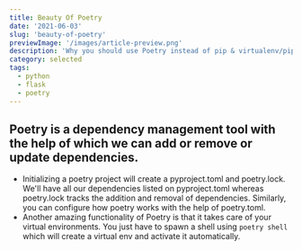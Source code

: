 ```yaml
---
title: Beauty Of Poetry
date: '2021-06-03'
slug: 'beauty-of-poetry'
previewImage: '/images/article-preview.png'
description: 'Why you should use Poetry instead of pip & virtualenv/pipenv to manage virtual environments and dependencies?'
category: selected
tags:
  - python
  - flask
  - poetry
---
```


## Poetry is a dependency management tool with the help of which we can add or remove or update dependencies.
- Initializing a poetry project will create a pyproject.toml and poetry.lock. We'll have all our dependencies listed on pyproject.toml whereas poetry.lock tracks the addition and removal of dependencies. Similarly, you can configure how poetry works with the help of poetry.toml.
- Another amazing functionality of Poetry is that it takes care of your virtual environments. You just have to spawn a shell using `poetry shell` which will create a virtual env and activate it automatically.

